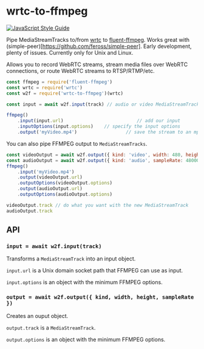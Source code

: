 # wrtc-to-ffmpeg

[![JavaScript Style Guide](https://img.shields.io/badge/code_style-standard-brightgreen.svg)](https://standardjs.com)

Pipe MediaStreamTracks to/from [wrtc](https://github.com/node-webrtc/node-webrtc) to [fluent-ffmpeg](https://github.com/fluent-ffmpeg/node-fluent-ffmpeg). Works great with (simple-peer)[https://github.com/feross/simple-peer]. Early development, plenty of issues. Currently only for Unix and Linux.

Allows you to record WebRTC streams, stream media files over WebRTC connections, or route WebRTC streams to RTSP/RTMP/etc. 

```javascript
const ffmpeg = require('fluent-ffmpeg')
const wrtc = require('wrtc')
const w2f = require('wrtc-to-ffmpeg')(wrtc)

const input = await w2f.input(track) // audio or video MediaStreamTrack

ffmpeg()
	.input(input.url) 							// add our input
	.inputOptions(input.options)    // specify the input options
	.output('myVideo.mp4')  				// save the stream to an mp4
```

You can also pipe FFMPEG output to `MediaStreamTracks`.

```javascript
const videoOutput = await w2f.output({ kind: 'video', width: 480, height: 360 })
const audioOutput = await w2f.output({ kind: 'audio', sampleRate: 48000 })
ffmpeg()
	.input('myVideo.mp4')  
	.output(videoOutput.url)  					
	.outputOptions(videoOutput.options) 
	.output(audioOutput.url)  					
	.outputOptions(audioOutput.options) 

videoOutput.track // do what you want with the new MediaStreamTrack
audioOutput.track
```

## API
### `input = await w2f.input(track)`

Transforms a `MediaStreamTrack` into an input object.

`input.url` is a Unix domain socket path that FFMPEG can use as input.

`input.options` is an object with the minimum FFMPEG options.

### `output = await w2f.output({ kind, width, height, sampleRate })`

Creates an ouput object.

`output.track` is a `MediaStreamTrack`.
 
`output.options` is an object with the minimum FFMPEG options.

